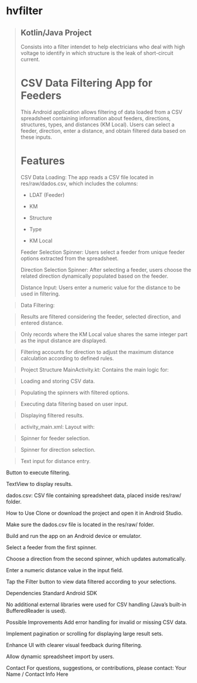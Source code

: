 # hvfilter
> Kotlin/Java Project
> --------------------
> Consists into a filter intendet to help electricians who deal with high voltage to identify in which structure is the leak of short-circuit current.
> # CSV Data Filtering App for Feeders
> This Android application allows filtering of data loaded from a CSV spreadsheet containing information about feeders, directions, structures, types, and distances (KM Local). Users can select a feeder, direction, enter a distance, and obtain filtered data based on these inputs.
>
> # Features
> CSV Data Loading: The app reads a CSV file located in res/raw/dados.csv, which includes the columns:
>
> - LDAT (Feeder)
> 
> - KM
>
> - Structure
>
> - Type
>
> - KM Local
>
> Feeder Selection Spinner: Users select a feeder from unique feeder options extracted from the spreadsheet.
>
> Direction Selection Spinner: After selecting a feeder, users choose the related direction dynamically populated based on the feeder.
>
> Distance Input: Users enter a numeric value for the distance to be used in filtering.

> Data Filtering:

> Results are filtered considering the feeder, selected direction, and entered distance.

> Only records where the KM Local value shares the same integer part as the input distance are displayed.

> Filtering accounts for direction to adjust the maximum distance calculation according to defined rules.

> Project Structure
> MainActivity.kt: Contains the main logic for:

> Loading and storing CSV data.

> Populating the spinners with filtered options.

> Executing data filtering based on user input.

> Displaying filtered results.

> activity_main.xml: Layout with:

> Spinner for feeder selection.

> Spinner for direction selection.

> Text input for distance entry.

Button to execute filtering.

TextView to display results.

dados.csv: CSV file containing spreadsheet data, placed inside res/raw/ folder.

How to Use
Clone or download the project and open it in Android Studio.

Make sure the dados.csv file is located in the res/raw/ folder.

Build and run the app on an Android device or emulator.

Select a feeder from the first spinner.

Choose a direction from the second spinner, which updates automatically.

Enter a numeric distance value in the input field.

Tap the Filter button to view data filtered according to your selections.

Dependencies
Standard Android SDK

No additional external libraries were used for CSV handling (Java’s built-in BufferedReader is used).

Possible Improvements
Add error handling for invalid or missing CSV data.

Implement pagination or scrolling for displaying large result sets.

Enhance UI with clearer visual feedback during filtering.

Allow dynamic spreadsheet import by users.

Contact
For questions, suggestions, or contributions, please contact:
Your Name / Contact Info Here
